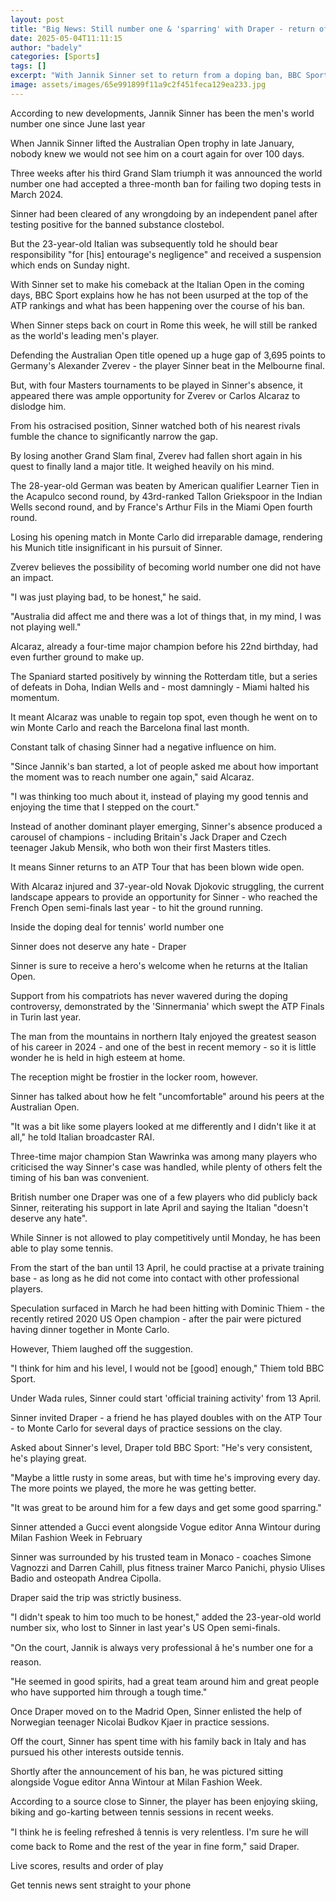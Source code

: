 ```yaml
---
layout: post
title: "Big News: Still number one & 'sparring' with Draper - return of Sinner"
date: 2025-05-04T11:11:15
author: "badely"
categories: [Sports]
tags: []
excerpt: "With Jannik Sinner set to return from a doping ban, BBC Sport explains how he has remained world number one and how he has prepared for his return."
image: assets/images/65e991899f11a9c2f451feca129ea233.jpg
---
```


According to new developments, Jannik Sinner has been the men's world number one since June last year

When Jannik Sinner lifted the Australian Open trophy in late January, nobody knew we would not see him on a court again for over 100 days.

Three weeks after his third Grand Slam triumph it was announced the world number one had accepted a three-month ban for failing two doping tests in March 2024.

Sinner had been cleared of any wrongdoing by an independent panel after testing positive for the banned substance clostebol.

But the 23-year-old Italian was subsequently told he should bear responsibility "for [his] entourage's negligence" and received a suspension which ends on Sunday night.

With Sinner set to make his comeback at the Italian Open in the coming days, BBC Sport explains how he has not been usurped at the top of the ATP rankings and what has been happening over the course of his ban.

When Sinner steps back on court in Rome this week, he will still be ranked as the world's leading men's player.

Defending the Australian Open title opened up a huge gap of 3,695 points to Germany's Alexander Zverev - the player Sinner beat in the Melbourne final.

But, with four Masters tournaments to be played in Sinner's absence, it appeared there was ample opportunity for Zverev or Carlos Alcaraz to dislodge him.

From his ostracised position, Sinner watched both of his nearest rivals fumble the chance to significantly narrow the gap.

By losing another Grand Slam final, Zverev had fallen short again in his quest to finally land a major title. It weighed heavily on his mind.

The 28-year-old German was beaten by American qualifier Learner Tien in the Acapulco second round, by 43rd-ranked Tallon Griekspoor in the Indian Wells second round, and by France's Arthur Fils in the Miami Open fourth round.

Losing his opening match in Monte Carlo did irreparable damage, rendering his Munich title insignificant in his pursuit of Sinner.

Zverev believes the possibility of becoming world number one did not have an impact.

"I was just playing bad, to be honest," he said.

"Australia did affect me and there was a lot of things that, in my mind, I was not playing well."

Alcaraz, already a four-time major champion before his 22nd birthday, had even further ground to make up.

The Spaniard started positively by winning the Rotterdam title, but a series of defeats in Doha, Indian Wells and - most damningly - Miami halted his momentum.

It meant Alcaraz was unable to regain top spot, even though he went on to win Monte Carlo and reach the Barcelona final last month.

Constant talk of chasing Sinner had a negative influence on him.

"Since Jannik's ban started, a lot of people asked me about how important the moment was to reach number one again," said Alcaraz.

"I was thinking too much about it, instead of playing my good tennis and enjoying the time that I stepped on the court."

Instead of another dominant player emerging, Sinner's absence produced a carousel of champions - including Britain's Jack Draper and Czech teenager Jakub Mensik, who both won their first Masters titles.

It means Sinner returns to an ATP Tour that has been blown wide open.

With Alcaraz injured and 37-year-old Novak Djokovic struggling, the current landscape appears to provide an opportunity for Sinner - who reached the French Open semi-finals last year - to hit the ground running.

Inside the doping deal for tennis' world number one

Sinner does not deserve any hate - Draper

Sinner is sure to receive a hero's welcome when he returns at the Italian Open.

Support from his compatriots has never wavered during the doping controversy, demonstrated by the 'Sinnermania' which swept the ATP Finals in Turin last year.

The man from the mountains in northern Italy enjoyed the greatest season of his career in 2024 - and one of the best in recent memory - so it is little wonder he is held in high esteem at home.

The reception might be frostier in the locker room, however.

Sinner has talked about how he felt "uncomfortable" around his peers at the Australian Open.

"It was a bit like some players looked at me differently and I didn't like it at all," he told Italian broadcaster RAI.

Three-time major champion Stan Wawrinka was among many players who criticised  the way Sinner's case was handled, while plenty of others felt the timing of his ban was convenient.

British number one Draper was one of a few players who did publicly back Sinner, reiterating his support in late April and saying the Italian "doesn't deserve any hate".

While Sinner is not allowed to play competitively until Monday, he has been able to play some tennis.

From the start of the ban until 13 April, he could practise at a private training base - as long as he did not come into contact with other professional players.

Speculation surfaced in March he had been hitting with Dominic Thiem - the recently retired 2020 US Open champion - after the pair were pictured having dinner together in Monte Carlo.

However, Thiem laughed off the suggestion.

"I think for him and his level, I would not be [good] enough," Thiem told BBC Sport.

Under Wada rules, Sinner could start 'official training activity' from 13 April.

Sinner invited Draper - a friend he has played doubles with on the ATP Tour - to Monte Carlo for several days of practice sessions on the clay.

Asked about Sinner's level, Draper told BBC Sport: "He's very consistent, he's playing great.

"Maybe a little rusty in some areas, but with time he's improving every day. The more points we played, the more he was getting better.

"It was great to be around him for a few days and get some good sparring."

Sinner attended a Gucci event alongside Vogue editor Anna Wintour during Milan Fashion Week in February

Sinner was surrounded by his trusted team in Monaco - coaches Simone Vagnozzi and Darren Cahill, plus fitness trainer Marco Panichi, physio Ulises Badio and osteopath Andrea Cipolla.

Draper said the trip was strictly business.

"I didn't speak to him too much to be honest," added the 23-year-old world number six, who lost to Sinner in last year's US Open semi-finals.

"On the court, Jannik is always very professional â he's number one for a reason.

"He seemed in good spirits, had a great team around him and great people who have supported him through a tough time."

Once Draper moved on to the Madrid Open, Sinner enlisted the help of Norwegian teenager Nicolai Budkov Kjaer in practice sessions.

Off the court, Sinner has spent time with his family back in Italy and has pursued his other interests outside tennis.

Shortly after the announcement of his ban, he was pictured sitting alongside Vogue editor Anna Wintour at Milan Fashion Week.

According to a source close to Sinner, the player has been enjoying skiing, biking and go-karting between tennis sessions in recent weeks.

"I think he is feeling refreshed â tennis is very relentless. I'm sure he will come back to Rome and the rest of the year in fine form," said Draper.

Live scores, results and order of play

Get tennis news sent straight to your phone

